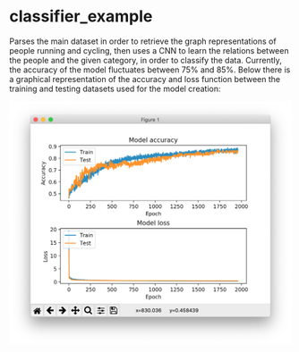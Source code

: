 # classifier_example

Parses the main dataset in order to retrieve the graph representations
of people running and cycling, then uses a CNN to learn the relations
between the people and the given category, in order to classify the data.
Currently, the accuracy of the model fluctuates between 75% and 85%. Below
there is a graphical representation of the accuracy and loss function between
the training and testing datasets used for the model creation:


   <img src="images/graph.png" alt="Logo" width="512">
